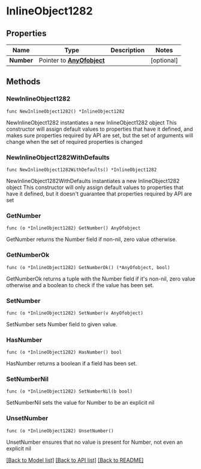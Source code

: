 # InlineObject1282

## Properties

Name | Type | Description | Notes
------------ | ------------- | ------------- | -------------
**Number** | Pointer to [**AnyOfobject**](anyOf&lt;object&gt;.md) |  | [optional] 

## Methods

### NewInlineObject1282

`func NewInlineObject1282() *InlineObject1282`

NewInlineObject1282 instantiates a new InlineObject1282 object
This constructor will assign default values to properties that have it defined,
and makes sure properties required by API are set, but the set of arguments
will change when the set of required properties is changed

### NewInlineObject1282WithDefaults

`func NewInlineObject1282WithDefaults() *InlineObject1282`

NewInlineObject1282WithDefaults instantiates a new InlineObject1282 object
This constructor will only assign default values to properties that have it defined,
but it doesn't guarantee that properties required by API are set

### GetNumber

`func (o *InlineObject1282) GetNumber() AnyOfobject`

GetNumber returns the Number field if non-nil, zero value otherwise.

### GetNumberOk

`func (o *InlineObject1282) GetNumberOk() (*AnyOfobject, bool)`

GetNumberOk returns a tuple with the Number field if it's non-nil, zero value otherwise
and a boolean to check if the value has been set.

### SetNumber

`func (o *InlineObject1282) SetNumber(v AnyOfobject)`

SetNumber sets Number field to given value.

### HasNumber

`func (o *InlineObject1282) HasNumber() bool`

HasNumber returns a boolean if a field has been set.

### SetNumberNil

`func (o *InlineObject1282) SetNumberNil(b bool)`

 SetNumberNil sets the value for Number to be an explicit nil

### UnsetNumber
`func (o *InlineObject1282) UnsetNumber()`

UnsetNumber ensures that no value is present for Number, not even an explicit nil

[[Back to Model list]](../README.md#documentation-for-models) [[Back to API list]](../README.md#documentation-for-api-endpoints) [[Back to README]](../README.md)


